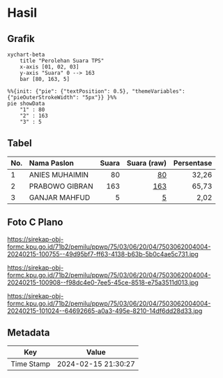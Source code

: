 # Hasil

## Grafik

```mermaid
xychart-beta
    title "Perolehan Suara TPS"
    x-axis [01, 02, 03]
    y-axis "Suara" 0 --> 163
    bar [80, 163, 5]
```

```mermaid
%%{init: {"pie": {"textPosition": 0.5}, "themeVariables": {"pieOuterStrokeWidth": "5px"}} }%%
pie showData
    "1" : 80
    "2" : 163
    "3" : 5
```

## Tabel

| No. | Nama Paslon    | Suara | Suara (raw) | Persentase |
|:--- |:-------------- | -----:| -----------:| ----------:|
| 1   | ANIES MUHAIMIN | 80    | [80][p-1]   | 32,26      |
| 2   | PRABOWO GIBRAN | 163   | [163][p-2]  | 65,73      |
| 3   | GANJAR MAHFUD  | 5     | [5][p-3]    | 2,02       |


[p-1]: https://github.com/gigit-pemilu/pemilu-2024-75-gorontalo/blob/main/pilpres/hitung-suara/sub/75-gorontalo/sub/03-bone-bolango/sub/06-tilongkabila/sub/2004-moutong/sub/004-tps/sub/paslon-1.txt
[p-2]: https://github.com/gigit-pemilu/pemilu-2024-75-gorontalo/blob/main/pilpres/hitung-suara/sub/75-gorontalo/sub/03-bone-bolango/sub/06-tilongkabila/sub/2004-moutong/sub/004-tps/sub/paslon-2.txt
[p-3]: https://github.com/gigit-pemilu/pemilu-2024-75-gorontalo/blob/main/pilpres/hitung-suara/sub/75-gorontalo/sub/03-bone-bolango/sub/06-tilongkabila/sub/2004-moutong/sub/004-tps/sub/paslon-3.txt

## Foto C Plano

https://sirekap-obj-formc.kpu.go.id/71b2/pemilu/ppwp/75/03/06/20/04/7503062004004-20240215-100755--49d95bf7-ff63-4138-b63b-5b0c4ae5c731.jpg

https://sirekap-obj-formc.kpu.go.id/71b2/pemilu/ppwp/75/03/06/20/04/7503062004004-20240215-100908--f98dc4e0-7ee5-45ce-8518-e75a3511d013.jpg

https://sirekap-obj-formc.kpu.go.id/71b2/pemilu/ppwp/75/03/06/20/04/7503062004004-20240215-101024--64692665-a0a3-495e-8210-14df6dd28d33.jpg


## Metadata

| Key        | Value               |
| ---------- | ------------------- |
| Time Stamp | 2024-02-15 21:30:27 |



